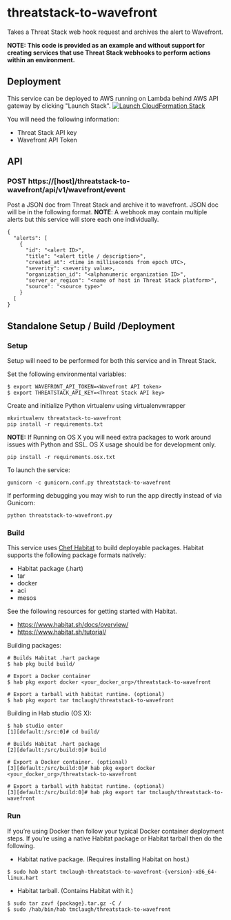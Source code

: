 # threatstack-to-wavefront
Takes a Threat Stack web hook request and archives the alert to Wavefront.

**NOTE: This code is provided as an example and without support for creating services that use Threat Stack webhooks to perform actions within an environment.**

## Deployment
This service can be deployed to AWS running on Lambda behind AWS API gateway by clicking "Launch Stack".
[![Launch CloudFormation  Stack](https://s3.amazonaws.com/cloudformation-examples/cloudformation-launch-stack.png)](https://console.aws.amazon.com/cloudformation/home?region=us-east-1#/stacks/new?stackName=threatstack-to-wavefront&templateURL=https://s3.amazonaws.com/ts-demo-lamba-deploys/threatstack-to-wavefront.json)

You will need the following information:
* Threat Stack API key
* Wavefront API Token

## API
### POST https://[host]/threatstack-to-wavefront/api/v1/wavefront/event
Post a JSON doc from Threat Stack and archive it to wavefront.  JSON doc will be in the following format.  __NOTE__: A webhook may contain multiple alerts but this service will store each one individually.
```
{
  "alerts": [
    {
      "id": "<alert ID>",
      "title": "<alert title / description>",
      "created_at": <time in milliseconds from epoch UTC>,
      "severity": <severity value>,
      "organization_id": "<alphanumeric organization ID>",
      "server_or_region": "<name of host in Threat Stack platform>",
      "source": "<source type>"
    }
  [
}
```

## Standalone Setup / Build /Deployment
### Setup
Setup will need to be performed for both this service and in Threat Stack.

Set the following environmental variables:
```
$ export WAVEFRONT_API_TOKEN=<Wavefront API token>
$ export THREATSTACK_API_KEY=<Threat Stack API key>
```

Create and initialize Python virtualenv using virtualenvwrapper
```
mkvirtualenv threatstack-to-wavefront
pip install -r requirements.txt
```

__NOTE:__ If Running on OS X you will need extra packages to work around issues with Python and SSL. OS X usage should be for development only.
```
pip install -r requirements.osx.txt
```

To launch the service:
```
gunicorn -c gunicorn.conf.py threatstack-to-wavefront
```

If performing debugging you may wish to run the app directly instead of via Gunicorn:
```
python threatstack-to-wavefront.py
```

### Build
This service uses [Chef Habitat](http://www.habitat.sh) to build deployable packages.  Habitat supports the following package formats natively:
* Habitat package (.hart)
* tar
* docker
* aci
* mesos

See the following resources for getting started with Habitat.
* https://www.habitat.sh/docs/overview/
* https://www.habitat.sh/tutorial/

Building packages:
```
# Builds Habitat .hart package
$ hab pkg build build/

# Export a Docker container
$ hab pkg export docker <your_docker_org>/threatstack-to-wavefront

# Export a tarball with habitat runtime. (optional)
$ hab pkg export tar tmclaugh/threatstack-to-wavefront
```

Building in Hab studio (OS X):
```
$ hab studio enter
[1][default:/src:0]# cd build/

# Builds Habitat .hart package
[2][default:/src/build:0]# build

# Export a Docker container. (optional)
[3][default:/src/build:0]# hab pkg export docker <your_docker_org>/threatstack-to-wavefront

# Export a tarball with habitat runtime. (optional)
[3][default:/src/build:0]# hab pkg export tar tmclaugh/threatstack-to-wavefront
```

### Run
If you’re using Docker then follow your typical Docker container deployment steps.  If you’re using a native Habitat package or Habitat tarball then do the following.

* Habitat native package.  (Requires installing Habitat on host.)
```
$ sudo hab start tmclaugh-threatstack-to-wavefront-{version}-x86_64-linux.hart
```

* Habitat tarball.  (Contains Habitat with it.)
```
$ sudo tar zxvf {package}.tar.gz -C /
$ sudo /hab/bin/hab tmclaugh/threatstack-to-wavefront
```

